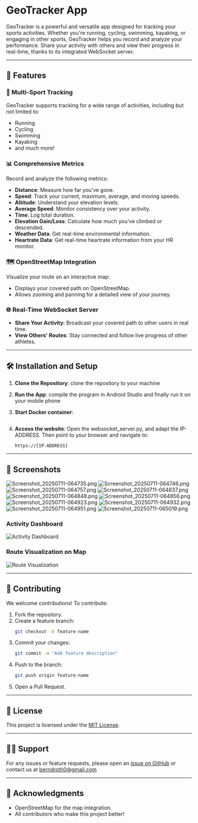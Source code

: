 # GeoTracker App

GeoTracker is a powerful and versatile app designed for tracking your sports activities. Whether you're running, cycling, swimming, kayaking, or engaging in other sports, GeoTracker helps you record and analyze your performance. 
Share your activity with others and view their progress in real-time, thanks to its integrated WebSocket server.

---

## 🚀 Features

### 🌟 Multi-Sport Tracking
GeoTracker supports tracking for a wide range of activities, including but not limited to:
- Running
- Cycling
- Swimming
- Kayaking
- and much more!

### 📊 Comprehensive Metrics
Record and analyze the following metrics:
- **Distance**: Measure how far you’ve gone.
- **Speed**: Track your current, maximum, average, and moving speeds.
- **Altitude**: Understand your elevation levels.
- **Average Speed**: Monitor consistency over your activity.
- **Time**: Log total duration.
- **Elevation Gain/Loss**: Calculate how much you’ve climbed or descended.
- **Weather Data**: Get real-time environmental information.
- **Heartrate Data**: Get real-time heartrate information from your HR monitor.

### 🗺️ OpenStreetMap Integration
Visualize your route on an interactive map:
- Displays your covered path on OpenStreetMap.
- Allows zooming and panning for a detailed view of your journey.

### 🌐 Real-Time WebSocket Server
- **Share Your Activity**: Broadcast your covered path to other users in real time.
- **View Others' Routes**: Stay connected and follow live progress of other athletes.

---

## 🛠️ Installation and Setup

1. **Clone the Repository**:
   clone the repository to your machine
   
3. **Run the App**:
   compile the program in Android Studio and finally run it on your mobile phone

4. **Start Docker container**:
   ```
   
   ```

5. **Access the website**:
   Open the websocket_server.py, and adapt the IP-ADDRESS.
   Then point to your browser and navigate to:
   ```
   https://[IP-ADDRESS]
   ```

---

## 📸 Screenshots
![Screenshot_20250711-064735.png](app/src/main/java/at/co/netconsulting/geotracker/screenshots/Screenshot_20250711-064735.png)
![Screenshot_20250711-064746.png](app/src/main/java/at/co/netconsulting/geotracker/screenshots/Screenshot_20250711-064746.png)
![Screenshot_20250711-064757.png](app/src/main/java/at/co/netconsulting/geotracker/screenshots/Screenshot_20250711-064757.png)
![Screenshot_20250711-064837.png](app/src/main/java/at/co/netconsulting/geotracker/screenshots/Screenshot_20250711-064837.png)
![Screenshot_20250711-064848.png](app/src/main/java/at/co/netconsulting/geotracker/screenshots/Screenshot_20250711-064848.png)
![Screenshot_20250711-064856.png](app/src/main/java/at/co/netconsulting/geotracker/screenshots/Screenshot_20250711-064856.png)
![Screenshot_20250711-064923.png](app/src/main/java/at/co/netconsulting/geotracker/screenshots/Screenshot_20250711-064923.png)
![Screenshot_20250711-064932.png](app/src/main/java/at/co/netconsulting/geotracker/screenshots/Screenshot_20250711-064932.png)
![Screenshot_20250711-064951.png](app/src/main/java/at/co/netconsulting/geotracker/screenshots/Screenshot_20250711-064951.png)
![Screenshot_20250711-065019.png](app/src/main/java/at/co/netconsulting/geotracker/screenshots/Screenshot_20250711-065019.png)

### Activity Dashboard
![Activity Dashboard](path-to-screenshot.png)

### Route Visualization on Map
![Route Visualization](path-to-map-screenshot.png)

---

## 🤝 Contributing
We welcome contributions! To contribute:

1. Fork the repository.
2. Create a feature branch:
   ```bash
   git checkout -b feature-name
   ```
3. Commit your changes:
   ```bash
   git commit -m "Add feature description"
   ```
4. Push to the branch:
   ```bash
   git push origin feature-name
   ```
5. Open a Pull Request.

---

## 📜 License

This project is licensed under the [MIT License](LICENSE).

---

## 🙋‍♂️ Support
For any issues or feature requests, please open an [issue on GitHub](https://github.com/yourusername/GeoTracker/issues) or contact us at berndroth0@gmail.com

---

## 🌟 Acknowledgments
- OpenStreetMap for the map integration.
- All contributors who make this project better!
